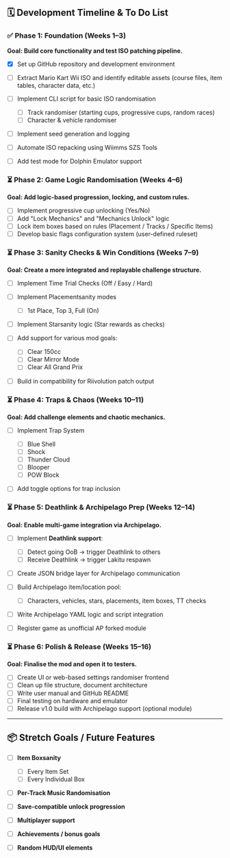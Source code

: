 ## 🗓️ Development Timeline & To Do List

### ✅ Phase 1: Foundation (Weeks 1–3)

**Goal: Build core functionality and test ISO patching pipeline.**

* [x] Set up GitHub repository and development environment
* [ ] Extract Mario Kart Wii ISO and identify editable assets (course files, item tables, character data, etc.)
* [ ] Implement CLI script for basic ISO randomisation

  * [ ] Track randomiser (starting cups, progressive cups, random races)
  * [ ] Character & vehicle randomiser
* [ ] Implement seed generation and logging
* [ ] Automate ISO repacking using Wiimms SZS Tools
* [ ] Add test mode for Dolphin Emulator support

### ⏳ Phase 2: Game Logic Randomisation (Weeks 4–6)

**Goal: Add logic-based progression, locking, and custom rules.**

* [ ] Implement progressive cup unlocking (Yes/No)
* [ ] Add "Lock Mechanics" and "Mechanics Unlock" logic
* [ ] Lock item boxes based on rules (Placement / Tracks / Specific Items)
* [ ] Develop basic flags configuration system (user-defined ruleset)

### ⏳ Phase 3: Sanity Checks & Win Conditions (Weeks 7–9)

**Goal: Create a more integrated and replayable challenge structure.**

* [ ] Implement Time Trial Checks (Off / Easy / Hard)
* [ ] Implement Placementsanity modes

  * [ ] 1st Place, Top 3, Full (On)
* [ ] Implement Starsanity logic (Star rewards as checks)
* [ ] Add support for various mod goals:

  * [ ] Clear 150cc
  * [ ] Clear Mirror Mode
  * [ ] Clear All Grand Prix
* [ ] Build in compatibility for Riivolution patch output

### ⏳ Phase 4: Traps & Chaos (Weeks 10–11)

**Goal: Add challenge elements and chaotic mechanics.**

* [ ] Implement Trap System

  * [ ] Blue Shell
  * [ ] Shock
  * [ ] Thunder Cloud
  * [ ] Blooper
  * [ ] POW Block
* [ ] Add toggle options for trap inclusion

### ⏳ Phase 5: Deathlink & Archipelago Prep (Weeks 12–14)

**Goal: Enable multi-game integration via Archipelago.**

* [ ] Implement **Deathlink support**:

  * [ ] Detect going OoB → trigger Deathlink to others
  * [ ] Receive Deathlink → trigger Lakitu respawn
* [ ] Create JSON bridge layer for Archipelago communication
* [ ] Build Archipelago item/location pool:

  * [ ] Characters, vehicles, stars, placements, item boxes, TT checks
* [ ] Write Archipelago YAML logic and script integration
* [ ] Register game as unofficial AP forked module

### ⏳ Phase 6: Polish & Release (Weeks 15–16)

**Goal: Finalise the mod and open it to testers.**

* [ ] Create UI or web-based settings randomiser frontend
* [ ] Clean up file structure, document architecture
* [ ] Write user manual and GitHub README
* [ ] Final testing on hardware and emulator
* [ ] Release v1.0 build with Archipelago support (optional module)

---

## 📦 Stretch Goals / Future Features

* [ ] **Item Boxsanity**

  * [ ] Every Item Set
  * [ ] Every Individual Box
* [ ] **Per-Track Music Randomisation**
* [ ] **Save-compatible unlock progression**
* [ ] **Multiplayer support**
* [ ] **Achievements / bonus goals**
* [ ] **Random HUD/UI elements**
